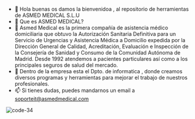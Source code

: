 - 👋 Hola buenas os damos la bienvenidoa , al repositorio de herramientas de ASMED MEDICAL S.L.U
- 👀 Que es ASMED MEDICAL?
- 🌱 Asmed Medical es la primera compañía de asistencia médico domiciliaria que obtuvo la Autorización Sanitaria Definitiva para un Servicio de Urgencias y Asistencia Médica a Domicilio expedida por la Dirección General de Calidad, Acreditación, Evaluación e Inspección de la Consejería de Sanidad y Consumo de la Comunidad Autónoma de Madrid.
Desde 1992 atendemos a pacientes particulares así como a los principales seguros de salud del mercado.
- 💞️ Dentro de la empresa esta el Dpto. de informatica , donde creamos diversos programas y herramientas para mejorar el trabajo de nuestros profesionales. 
- 📫 Si tienes dudas, puedes mandarnos un email a soporteit@asmedmedical.com

<!---
Este es el perfil de trabajo de ASMED MEDICAL S.L.U, en este repositorio encontraras los desarrollos de la empresa.
--->
![code-34](https://user-images.githubusercontent.com/103926287/188626342-7f3c815e-fa3f-41f9-82f8-13c9efa316e4.gif)
